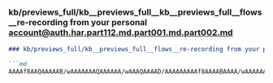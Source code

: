 ### kb/previews_full/kb__previews_full__kb__previews_full__flows__re-recording from your personal account@auth.har.part112.md.part001.md.part002.md

```md
### kb/previews_full/kb__previews_full__flows__re-recording from your personal account@auth.har.part112.md.part001.md (part 002)

```md
AAAAf8AAQAAAAAB/wAAAAAAAQAAAAAA/wAAAQAAAAD/AAAAAAAAAf8AAAABAAAA/wAAAAAAAAH/AAEAAQAAAP8AAQAAAAABAAAAAAAAAf8
```

```

```
